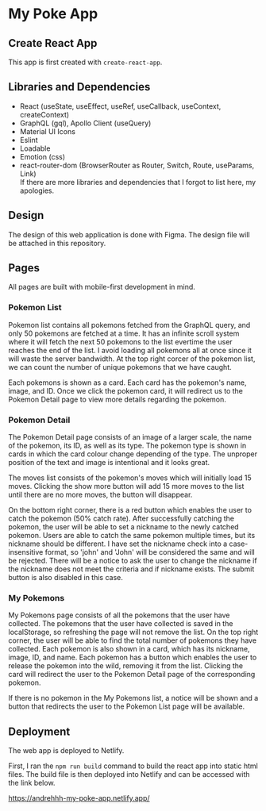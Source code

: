 # My Poke App


## Create React App
This app is first created with `create-react-app`.


## Libraries and Dependencies
- React (useState, useEffect, useRef, useCallback, useContext, createContext)
- GraphQL (gql), Apollo Client (useQuery)
- Material UI Icons
- Eslint
- Loadable
- Emotion (css)
- react-router-dom (BrowserRouter as Router, Switch, Route, useParams, Link)\
If there are more libraries and dependencies that I forgot to list here, my apologies.


## Design
The design of this web application is done with Figma. The design file will be attached in this repository.


## Pages
All pages are built with mobile-first development in mind.


### Pokemon List
Pokemon list contains all pokemons fetched from the GraphQL query, and only 50 pokemons are fetched at a time. It has an infinite scroll system where it will fetch the next 50 pokemons to the list evertime the user reaches the end of the list. I avoid loading all pokemons all at once since it will waste the server bandwidth. At the top right corcer of the pokemon list, we can count the number of unique pokemons that we have caught.

Each pokemons is shown as a card. Each card has the pokemon's name, image, and ID. Once we click the pokemon card, it will redirect us to the Pokemon Detail page to view more details regarding the pokemon.


### Pokemon Detail
The Pokemon Detail page consists of an image of a larger scale, the name of the pokemon, its ID, as well as its type. The pokemon type is shown in cards in which the card colour change depending of the type. The unproper position of the text and image is intentional and it looks great.

The moves list consists of the pokemon's moves which will initially load 15 moves. Clicking the show more button will add 15 more moves to the list until there are no more moves, the button will disappear.

On the bottom right corner, there is a red button which enables the user to catch the pokemon (50% catch rate). After successfully catching the pokemon, the user will be able to set a nickname to the newly catched pokemon. Users are able to catch the same pokemon multiple times, but its nickname should be different. I have set the nickname check into a case-insensitive format, so 'john' and 'John' will be considered the same and will be rejected. There will be a notice to ask the user to change the nickname if the nickname does not meet the criteria and if nickname exists. The submit button is also disabled in this case.


### My Pokemons
My Pokemons page consists of all the pokemons that the user have collected. The pokemons that the user have collected is saved in the localStorage, so refreshing the page will not remove the list. On the top right corner, the user will be able to find the total number of pokemons they have collected. Each pokemon is also shown in a card, which has its nickname, image, ID, and name. Each pokemon has a button which enables the user to release the pokemon into the wild, removing it from the list. Clicking the card will redirect the user to the Pokemon Detail page of the corresponding pokemon.

If there is no pokemon in the My Pokemons list, a notice will be shown and a button that redirects the user to the Pokemon List page will be available.


## Deployment
The web app is deployed to Netlify.

First, I ran the `npm run build` command to build the react app into static html files. The build file is then deployed into Netlify and can be accessed with the link below.

https://andrehhh-my-poke-app.netlify.app/
